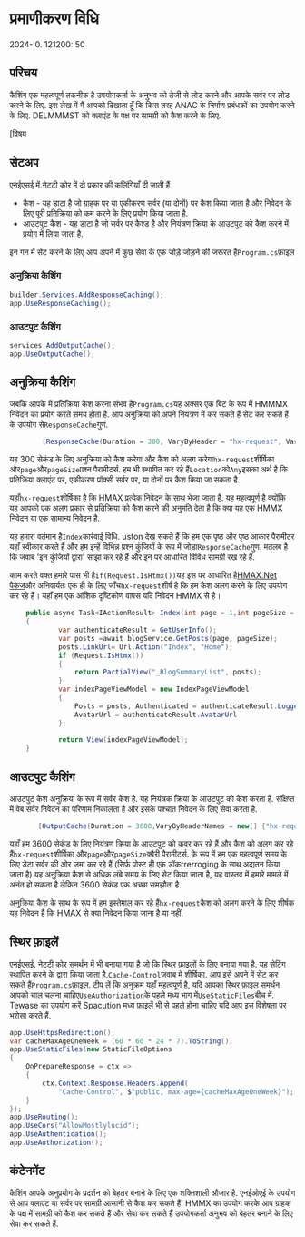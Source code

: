 # प्रमाणीकरण विधि

<!--category-- ASP.NET, HTMX -->
<datetime class="hidden">2024- 0. 121200: 50</datetime>

## परिचय

कैशिंग एक महत्वपूर्ण तकनीक है उपयोगकर्ता के अनुभव को तेजी से लोड करने और आपके सर्वर पर लोड करने के लिए. इस लेख में मैं आपको दिखाता हूँ कि किस तरह ANAC के निर्माण प्रबंधकों का उपयोग करने के लिए. DELMMMST को क्लाएंट के पक्ष पर सामग्री को कैश करने के लिए.

[विषय

## सेटअप

एनईएसई में.नेटटी कोर में दो प्रकार की कलिंगियाँ दी जाती हैं

- कैश - यह डाटा है जो ग्राहक पर या एकीकरण सर्वर (या दोनों) पर कैश किया जाता है और निवेदन के लिए पूरी प्रतिक्रिया को कम करने के लिए प्रयोग किया जाता है.
- आउटपुट कैश - यह डाटा है जो सर्वर पर कैश्ड है और नियंत्रण क्रिया के आउटपुट को कैश करने में प्रयोग में लिया जाता है.

इन गन में सेट करने के लिए आप अपने में कुछ सेवा के एक जोड़े जोड़ने की जरूरत है`Program.cs`फ़ाइल

### अनुक्रिया कैशिंग

```csharp
builder.Services.AddResponseCaching();
app.UseResponseCaching();
```

### आउटपुट कैशिंग

```csharp
services.AddOutputCache();
app.UseOutputCache();
```

## अनुक्रिया कैशिंग

जबकि आपके में प्रतिक्रिया कैश करना संभव है`Program.cs`यह अक्सर एक बिट के रूप में HMMMX निवेदन का प्रयोग करते समय होता है. आप अनुक्रिया को अपने नियंत्रण में कर सकते हैं सेट कर सकते हैं के उपयोग से`ResponseCache`गुण.

```csharp
        [ResponseCache(Duration = 300, VaryByHeader = "hx-request", VaryByQueryKeys = new[] {"page", "pageSize"}, Location = ResponseCacheLocation.Any)]
```

यह 300 सेकंड के लिए अनुक्रिया को कैश करेगा और कैश को अलग करेगा`hx-request`शीर्षिका और`page`और`pageSize`प्रश्न पैरामीटर्स. हम भी स्थापित कर रहे हैं`Location`को`Any`इसका अर्थ है कि प्रतिक्रिया क्लाएंट पर, एकीकरण प्रॉक्सी सर्वर पर, या दोनों पर कैश किया जा सकता है.

यहाँ`hx-request`शीर्षिका है कि HMAX प्रत्येक निवेदन के साथ भेजा जाता है. यह महत्वपूर्ण है क्योंकि यह आपको एक अलग प्रकार से प्रतिक्रिया को कैश करने की अनुमति देता है कि क्या यह एक HMMX निवेदन या एक सामान्य निवेदन है.

यह हमारा वर्तमान है`Index`कार्रवाई विधि. uston देख सकते हैं कि हम एक पृष्ठ और पृष्ठ आकार पैरामीटर यहाँ स्वीकार करते हैं और हम इन्हें विभिन्न प्रश्न कुंजियों के रूप में जोड़ा`ResponseCache`गुण. मतलब है कि जवाब 'इन कुंजियों द्वारा' साझा कर रहे हैं और इन पर आधारित विविध सामग्री रख रहे हैं.

काम करते वक्‍त हमारे पास भी है`if(Request.IsHtmx())`यह इस पर आधारित है[HMAX.Net पैकेज](https://github.com/khalidabuhakmeh/Htmx.Net)और अनिवार्यतः एक ही के लिए जाँच`hx-request`शीर्ष है कि हम कैश अलग करने के लिए उपयोग कर रहे हैं। यहाँ हम एक आंशिक दृष्टिकोण वापस यदि निवेदन HMMX से है।

```csharp
    public async Task<IActionResult> Index(int page = 1,int pageSize = 5)
    {
            var authenticateResult = GetUserInfo();
            var posts =await blogService.GetPosts(page, pageSize);
            posts.LinkUrl= Url.Action("Index", "Home");
            if (Request.IsHtmx())
            {
                return PartialView("_BlogSummaryList", posts);
            }
            var indexPageViewModel = new IndexPageViewModel
            {
                Posts = posts, Authenticated = authenticateResult.LoggedIn, Name = authenticateResult.Name,
                AvatarUrl = authenticateResult.AvatarUrl
            };
            
            return View(indexPageViewModel);
    }
```

## आउटपुट कैशिंग

आउटपुट कैश अनुक्रिया के रूप में सर्वर कैश है. यह नियंत्रक क्रिया के आउटपुट को कैश करता है. संक्षिप्त में वेब सर्वर निवेदन का परिणाम निकालता है और इसके पश्चात निवेदन के लिए सेवा करता है.

```csharp
       [OutputCache(Duration = 3600,VaryByHeaderNames = new[] {"hx-request"},VaryByQueryKeys = new[] {"page", "pageSize"})]
```

यहाँ हम 3600 सेकंड के लिए नियंत्रण क्रिया के आउटपुट को कवर कर रहे हैं और कैश को अलग कर रहे हैं`hx-request`शीर्षिका और`page`और`pageSize`क्वैरी पैरामीटर्स.
के रूप में हम एक महत्वपूर्ण समय के लिए डेटा सर्वर की ओर जमा कर रहे हैं (सिर्फ पोस्ट ही एक डॉकrrerroging के साथ अद्यतन किया जाता है) यह अनुक्रिया कैश से अधिक लंबे समय के लिए सेट किया जाता है, यह वास्तव में हमारे मामले में अनंत हो सकता है लेकिन 3600 सेकंड एक अच्छा समझौता है.

अनुक्रिया कैश के साथ के रूप में हम इस्तेमाल कर रहे हैं`hx-request`कैश को अलग करने के लिए शीर्षक यह निवेदन है कि HMAX से क्या निवेदन किया जाना है या नहीं.

## स्थिर फ़ाइलें

एनईएसई. नेटटी कोर समर्थन में भी बनाया गया है जो कि स्थिर फ़ाइलों के लिए बनाया गया है. यह सेटिंग स्थापित करने के द्वारा किया जाता है.`Cache-Control`जवाब में शीर्षिका. आप इसे अपने में सेट कर सकते हैं`Program.cs`फ़ाइल.
टीप लें कि अनुक्रम यहाँ महत्वपूर्ण है, यदि आपका स्थिर फ़ाइल समर्थन आपको चाल चलना चाहिए`UseAuthorization`के पहले मध्य भाग में`UseStaticFiles`बीच में. Tewase का उपयोग करें Spacution मध्य फ़ाइलें भी से पहले होना चाहिए यदि आप इस विशेषता पर भरोसा करते हैं.

```csharp
app.UseHttpsRedirection();
var cacheMaxAgeOneWeek = (60 * 60 * 24 * 7).ToString();
app.UseStaticFiles(new StaticFileOptions
{
    OnPrepareResponse = ctx =>
    {
        ctx.Context.Response.Headers.Append(
            "Cache-Control", $"public, max-age={cacheMaxAgeOneWeek}");
    }
});
app.UseRouting();
app.UseCors("AllowMostlylucid");
app.UseAuthentication();
app.UseAuthorization();
```

## कंटेनमेंट

कैशिंग आपके अनुप्रयोग के प्रदर्शन को बेहतर बनाने के लिए एक शक्तिशाली औजार है. एनईओएई के उपयोग से आप क्लाएंट या सर्वर पर सामग्री आसानी से कैश कर सकते हैं. HMMX का उपयोग करके आप ग्राहक के पक्ष में सामग्री को कैश कर सकते हैं और सेवा कर सकते हैं उपयोगकर्ता अनुभव को बेहतर बनाने के लिए सेवा कर सकते हैं.